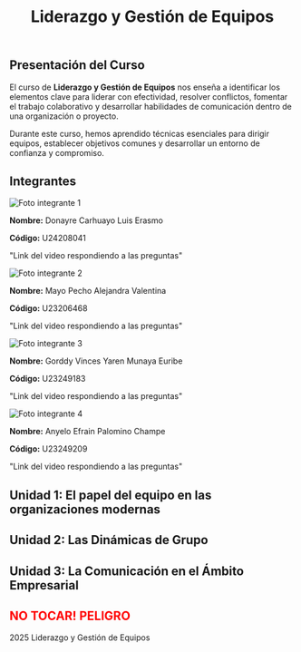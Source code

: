 <!DOCTYPE html>
<html lang="es">
<head>
<meta charset="UTF-8" />
<meta name="viewport" content="width=device-width, initial-scale=1" />
<title>Liderazgo y Gestión de Equipos</title>
<style>
@import url('https://fonts.googleapis.com/css2?family=Orbitron:wght@500&family=Roboto&display=swap');

body {
  font-family: 'Roboto', sans-serif;
  margin: 0;
  padding: 0;
  background: linear-gradient(135deg, #0f2027, #203a43, #2c5364);
  color: #ffffff;
}

header {
  background: linear-gradient(90deg, #00c6ff, #0072ff);
  color: white;
  padding: 40px 20px;
  text-align: center;
  font-family: 'Orbitron', sans-serif;
  text-shadow: 2px 2px 8px rgba(0, 0, 0, 0.5);
}

section {
  background: rgba(255, 255, 255, 0.05);
  backdrop-filter: blur(8px);
  margin: 30px auto;
  padding: 30px;
  border-radius: 20px;
  width: 90%;
  max-width: 1000px;
  box-shadow: 0 0 20px rgba(0, 255, 255, 0.2);
}

h2 {
  color: #0ff;
  font-family: 'Orbitron', sans-serif;
  cursor: pointer;
}

h3 {
  color: #00ffe7;
  margin-top: 20px;
}

p {
  color: #e0e0e0;
  line-height: 1.6;
}

.integrante {
  display: flex;
  align-items: center;
  margin-bottom: 30px;
  background-color: rgba(255, 255, 255, 0.05);
  padding: 15px;
  border-radius: 12px;
  box-shadow: inset 0 0 10px rgba(0, 255, 255, 0.1);
}

.integrante img {
  width: 100px;
  height: 100px;
  border-radius: 50%;
  object-fit: cover;
  margin-right: 20px;
  border: 2px solid #0ff;
}

table {
  width: 100%;
  border-collapse: collapse;
  margin-top: 20px;
  background-color: rgba(255, 255, 255, 0.03);
}

th, td {
  border: 1px solid #00c6ff;
  padding: 12px;
  color: #fff;
}

thead {
  background-color: rgba(0, 198, 255, 0.3);
}

footer {
  background-color: #000;
  color: #0ff;
  text-align: center;
  padding: 20px;
  margin-top: 60px;
  font-family: 'Orbitron', sans-serif;
  letter-spacing: 1px;
}

#NO\ TOCAR {
  border: 2px dashed red;
  background-color: rgba(255, 0, 0, 0.1);
  color: #ff8080;
}
</style>
</head>

<body>
<header>
  <h1>Liderazgo y Gestión de Equipos</h1>
</header>

<section id="inicio">
  <h2>Presentación del Curso</h2>
  <p>El curso de <strong>Liderazgo y Gestión de Equipos</strong> nos enseña a identificar los elementos clave para liderar con efectividad, resolver conflictos, fomentar el trabajo colaborativo y desarrollar habilidades de comunicación dentro de una organización o proyecto.</p>
  <p>Durante este curso, hemos aprendido técnicas esenciales para dirigir equipos, establecer objetivos comunes y desarrollar un entorno de confianza y compromiso.</p>
</section>

<section id="integrantes">
  <h2>Integrantes</h2>

  <div class="integrante">
    <img src="https://media.tenor.com/OXMS-QvUMk0AAAAe/jerry.png" alt="Foto integrante 1">
    <div>
      <p><strong>Nombre:</strong> Donayre Carhuayo Luis Erasmo</p>
      <p><strong>Código:</strong> U24208041</p>
      <p>"Link del video respondiendo a las preguntas"</p>
    </div>
  </div>

  <div class="integrante">
    <img src="https://media.tenor.com/OXMS-QvUMk0AAAAe/jerry.png" alt="Foto integrante 2">
    <div>
      <p><strong>Nombre:</strong> Mayo Pecho Alejandra Valentina</p>
      <p><strong>Código:</strong> U23206468</p>
      <p>"Link del video respondiendo a las preguntas"</p>
    </div>
  </div>

  <div class="integrante">
    <img src="https://media.tenor.com/OXMS-QvUMk0AAAAe/jerry.png" alt="Foto integrante 3">
    <div>
      <p><strong>Nombre:</strong> Gorddy Vinces Yaren Munaya Euribe</p>
      <p><strong>Código:</strong> U23249183</p>
      <p>"Link del video respondiendo a las preguntas"</p>
    </div>
  </div>

  <div class="integrante">
    <img src="https://media.tenor.com/OXMS-QvUMk0AAAAe/jerry.png" alt="Foto integrante 4">
    <div>
      <p><strong>Nombre:</strong> Anyelo Efrain Palomino Champe</p>
      <p><strong>Código:</strong> U23249209</p>
      <p>"Link del video respondiendo a las preguntas"</p>
    </div>
  </div>
</section>

<section id="unidad1">
<h2 onclick="toggleSubtema('subtemas1')">Unidad 1: El papel del equipo en las organizaciones modernas</h2>
<div id="subtemas1" style="display: none;margin-left: 20px;">
            <h3>1.1 ¿Qué es ser un liderazgo autentico?</h3>
            <p>Un líder auténtico implica ser genuino, es decir, personificar el verdadero yo y dejar a un lado el ego. Al ser auténtico, el líder recurre siempre a su sistema de valores, principios, moral y creencias para actuar. No oculta sus debilidades, sino que trabaja en mejorarlas; no exagera sus fortalezas, pero sabe obtener el mejor provecho de ellas.</p>


            <h3>1.2 Diferencia entre jefe y lider</h3>
            <table style="width: 100%; border-collapse: collapse; margin-top: 10px;">
                <thead style="background-color: #dfefff;">
                    <tr>
                        <th style="border: 1px solid #ccc; padding: 10px;">Personaje</th>
                        <th style="border: 1px solid #ccc; padding: 10px;">Diferencias</th>
                    </tr>
                </thead>
                <tbody>
                    <tr>
                        <td style="border: 1px solid #ccc; padding: 10px;">Lider</td>
                        <td style="border: 1px solid #ccc; padding: 10px;">
                            <p>- Genera entusiasmo </p>
                            <p>- Busca soluciones a los problemas </p>
                            <p>- Pide ayuda</p>- Pide ayuda
                            <p>- Dice "Nosotros"</p>
                            <p>- Comparte exitos</p>
                        </td>

                    </tr>
                    <tr>
                        <td style="border: 1px solid #ccc; padding: 10px;">Jefe</td>
                        <td style="border: 1px solid #ccc; padding: 10px;">
                            <p>- Inspira respeto</p>
                            <p>- Busca responsable de los problemas</p>
                            <p>- Da ordenes</p>
                            <p>- Dice "yo"</p>
                            <p>- Presume los exitos</p>
                        </td>
                    </tr>

                </tbody>
            </table>

            <h3>1.3 ¿Cómo ser un lider autentico?</h3>
            <p>- Ten una visión: La clave principal para ser un líder es tener un propósito en mente, peor no basta con un simple propósito, necesitas desarrollar una visión clara de lo que quieres alcanzar.</p>
            <p>- Transmite tu pasión: Un verdadero líder se apasiona mucho por lograr esa visión, que inevitablemente contagia a todo su equipo.</p>
            <p>- Se autentico: Tienes que ser tu mismo y dejar que los demás te conozcan tal y como eres y no trates de aparentar ser algo que no eres.</p>
            <p>- Comprométete de corazón: Tu anhelo mas profundo viene de tu corazón, pero si no tienes compromiso, lo dejaras tirado en el camino. Siempre debes ser consistente con lo que dices y haces, mientras cumples tus promesas. </p>
            <p>- Gana su confianza: Demuestra que sabes realmente lo que haces y que realmente quieres ayudar a las personas.</p>
            <p>- Crece con humildad: Mantente en constate aprendizaje, no creas que eres el mejor o perderás todo tu liderazgo.</p>
            <p>- Motiva a tu equipo: El trabajo en equipo y la motivación constante son claves fundamentales en el éxito de cualquier proyecto.</p>
            <p>- Comunícate con precisión: En muchos casos los problemas se generan por una mala comunicación, por eso debes ser preciso y claro con tus palabras, siempre preguntando para así poder asegurar ide que fuiste comprendido.</p>
            <p>- Crea autoridad por admiración: Comparte tu historia para inspirar, para que ellos te digan “yo quiero lograr lo que tu has logrado, por lo tanto, voy a seguir tus pasos”</p>
            <p>- Crea nuevos líderes: Tu verdadero objetivo como un líder autentico es hacer de tus seguidores nuevos lideres.</p>
            <p></p>
            <h3>1.4 Tipo de Liderazgo Etico</h3>
            <p>Es cuando los lideres empresariales demuestran una conducta adecuada, de acuerdo con sus principios y valores reconocidos, tanto dentro como fuera de la oficina </p>
            <p></p>
            <h3>1.5 Rasgos de los Lideres Eticos</h3>
            <p>- Da un gran ejemplo: Debes inspirar desde el hacer, no solo el decir, así todo el equipo seguirá tu ejemplo. Los lideres éticos tendrían altos estándares para su equipo, los mismos estándares que establecen para si mismos a diriarios </p>
            <p>- Respeta a todos por igual: Tener respeto por los demás de manera equitativa en el equipo y en la empresa. Se debe escuchar atentamente las opiniones y comentarios de todos los integrantes del equipo y/o empresa.</p>
            <p>- Comunicación abierta: Se debe tener una buena comunicación para evitar mal entendidos y problemas futuros y así construir confianza y respeto mutuo.</p>
            <p>- Mediación justa: Mostrar equidad, escuchar a ambos lados por igual y encontrar soluciones que satisfagan a ambas partes en esencial.</p>
            <p>- Se adapta al cambio: El liderazgo ético trata de comprender los cambios, escuchar las preocupaciones, pero también tomar decisiones que deben tomarse y ser respetadas por todo el equipo.</p>
            <p>- Tolerancia cero a las violaciones éticas: Los lideres éticos se responsabilizan diariamente ante cualquier problema, por lo tanto, se trata de hacer lo correcto en los momentos indicados, no cuando sea conveniente o cuando alguien este mirando.</p>
            <p></p>
            <h3>1.6 Valores de Lideres</h3>
            <p>• Valentía: Enfrentan los retos y no se intimidan con nada.</p>
            <p>• Pasión: Sienten amor por lo que hacen, motivan y contagian.</p>
            <p>• Honestidad: Siempre es transparente y sus acciones sus acciones están basadas en sus palabras.</p>
            <p>• Trabajo en equipo: Comparten conocimiento, creatividad, saben delegar, aprender mutuamente y orientan.</p>
            <p>• Responsabilidad: Asumen riesgos y los resultados, aunque no sean positivos.</p>
            <p>• Comunicación: Dejan en claro sus objetivos ante los demás y generan confianza.</p>
</div>
</section>

<section id="unidad2">
<h2 onclick="toggleSubtema('subtemas2')">Unidad 2: Las Dinámicas de Grupo</h2>
<div id="subtemas2" style="display: none;">
            <h3>2.1 Concepto: </h3>
            <p>Las dinámicas de grupo son técnicas y estrategias utilizadas para mejorar la interacción y el desempeño de los equipos en distintos entornos. </p>
            <h3>2.2 Caracteristicas: </h3>
            <p>-	Interacción grupal: Define como los miembros del equipo van a interactuar, compartir ideas y construir conocimiento colaborativamente. </p>
            <p>-	Roles dentro del grupo: Existen roles formales e informales dentro de un equipo, como líder, facilitador, mediador o innovador.</p>
            <p>-	Cohesión del equipo: Es la capacidad del grupo para mantenerse unido influye en su rendimiento y satisfacción.</p>
            <p>-	Toma de decisiones grupal: Los equipos se reúnen para evaluar decisiones grupales, se pueden tomar por consenso, votación o delegación, lo que impacta la eficiencia y compromiso.</p>
            <p>-	Resolución de conflictos: Se trata de solucionar las situaciones problemáticas junto con todo el equipo de trabajo, aplicando estrategias como la mediación y negociación, para así facilitar la armonía en grupo.</p>
            <p>-	Trabajo colaborativo: Se distribuye las tareas según sus habilidades y así potenciar el esfuerzo en conjunto.</p>
            <p>-	Influencia del liderazgo: Un liderazgo efectivo guía al grupo hacia sus objetivos de manera organizada. </p>
            <h3>2.3 Aplicación: </h3>
            <p>1.	Educación: Trabajo en equipo, aprendizaje colaborativo. </p>
            <p>2.	Empresas: Gestión de proyectos y toma de decisiones.</p>
            <p>3.	Desarrollo de software: Equipos ágiles y metodologías SCRUM.</p>
            <p>4.	Investigación: Colaboración interdisciplinaria.</p>
            <p>5.	Comunidades: Resolución de conflictos e integración social</p>
        </div>
    </section>


<section id="unidad3">
<h2 onclick="toggleSubtema('subtemas3')">Unidad 3: La Comunicación en el Ámbito Empresarial</h2>
<div id="subtemas3" style="display: none;">
    <h3>3.1 Bla Bla Bla </h3>
            <p>Bla Bla Bla Bla Bla Bla</p>
            <h3>3.2 Bla Bla</h3>
            <p>Bla Bla BLA bla</p>
            <h3>3.3 Bla Bla Bla Bla Bla Bla</h3>
            <p>Bla Bla Bla Bla </p>
</div>
</section>

<section id="NO TOCAR">
<h2 onclick="toggleSubtema('Subtema4')" style="color: red;">NO TOCAR! PELIGRO</h2>
<div id="Subtema4" style="display: none;">
<h3>OPCIÓN TROLL JAJAJAJAJA 🤣</h3>
<img src="https://i.pinimg.com/236x/69/a2/99/69a2994bf4e91a83a0942b9468782d29.jpg" alt="Foto Troll">
</div>
</section>

<footer>
2025 Liderazgo y Gestión de Equipos
</footer>

<script>
function toggleSubtema(id) {
  const div = document.getElementById(id);

  if (id === 'Subtema4') {
    alert("JAJAJAJA xd");

    const overlay = document.createElement("div");
    overlay.style.position = "fixed";
    overlay.style.top = 0;
    overlay.style.left = 0;
    overlay.style.width = "100%";
    overlay.style.height = "100%";
    overlay.style.backgroundColor = "black";
    overlay.style.zIndex = 9999;
    overlay.style.display = "flex";
    overlay.style.justifyContent = "center";
    overlay.style.alignItems = "center";

    const img = document.createElement("img");
    img.src = "https://i.pinimg.com/236x/69/a2/99/69a2994bf4e91a83a0942b9468782d29.jpg";
    img.style.maxWidth = "80%";
    img.style.maxHeight = "80%";
    overlay.appendChild(img);

    document.body.appendChild(overlay);

    setTimeout(() => {
      const ventanaCerrada = window.close();
      if (!ventanaCerrada) {
        window.location.href = "https://www.google.com/";
      }
    }, 2000);

    return;
  }

  if (div) {
    div.style.display = div.style.display === "none" ? "block" : "none";
  }
}
</script>

</body>
</html>
